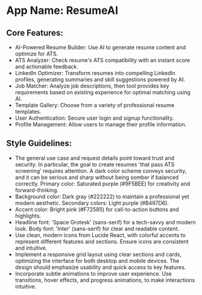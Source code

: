 # **App Name**: ResumeAI

## Core Features:

- AI-Powered Resume Builder: Use AI to generate resume content and optimize for ATS.
- ATS Analyzer: Check resume's ATS compatibility with an instant score and actionable feedback.
- LinkedIn Optimizer: Transform resumes into compelling LinkedIn profiles, generating summaries and skill suggestions powered by AI.
- Job Matcher: Analyze job descriptions, then tool provides key requirements based on existing experience for optimal matching using AI.
- Template Gallery: Choose from a variety of professional resume templates.
- User Authentication: Secure user login and signup functionality.
- Profile Management: Allow users to manage their profile information.

## Style Guidelines:

- The general use case and request details point toward trust and security. In particular, the goal to create resumes 'that pass ATS screening' requires attention. A dark color scheme conveys security, and it can be serious and sharp without being somber if balanced correctly. Primary color: Saturated purple (#9F5BEE) for creativity and forward-thinking.
- Background color: Dark gray (#222222) to maintain a professional yet modern aesthetic. Secondary colors: Light purple (#B497D6).
- Accent color: Bright pink (#F72585) for call-to-action buttons and highlights.
- Headline font: 'Space Grotesk' (sans-serif) for a tech-savvy and modern look. Body font: 'Inter' (sans-serif) for clear and readable content.
- Use clean, modern icons from Lucide React, with colorful accents to represent different features and sections. Ensure icons are consistent and intuitive.
- Implement a responsive grid layout using clear sections and cards, optimizing the interface for both desktop and mobile devices. The design should emphasize usability and quick access to key features.
- Incorporate subtle animations to improve user experience. Use transitions, hover effects, and progress animations, to make interactions intuitive.